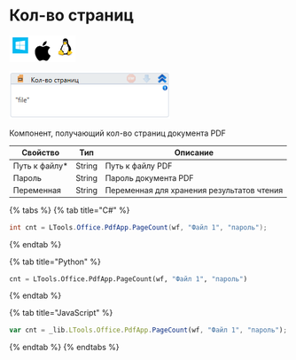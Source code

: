 # Кол-во страниц

![](<../../../.gitbook/assets/image (195).png>)

![](<../../../.gitbook/assets/image (348).png>)

Компонент, получающий кол-во страниц документа PDF

| Свойство       | Тип    | Описание                                   |
| -------------- | ------ | ------------------------------------------ |
| Путь к файлу\* | String | Путь к файлу PDF                           |
| Пароль         | String | Пароль документа PDF                       |
| Переменная     | String | Переменная для хранения результатов чтения |

{% tabs %}
{% tab title="C#" %}
```csharp
int cnt = LTools.Office.PdfApp.PageCount(wf, "Файл 1", "пароль");
```
{% endtab %}

{% tab title="Python" %}
```python
cnt = LTools.Office.PdfApp.PageCount(wf, "Файл 1", "пароль")
```
{% endtab %}

{% tab title="JavaScript" %}
```javascript
var cnt = _lib.LTools.Office.PdfApp.PageCount(wf, "Файл 1", "пароль");
```
{% endtab %}
{% endtabs %}
